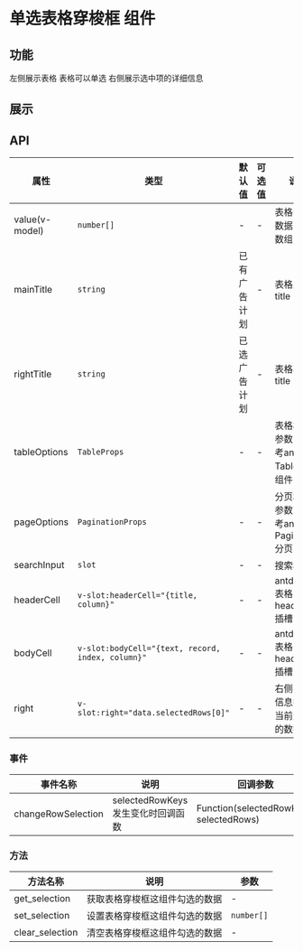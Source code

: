 # 单选表格穿梭框 组件

## 功能
左侧展示表格 表格可以单选 右侧展示选中项的详细信息

## 展示

<script setup>
    import { reactive } from 'vue';
    import { Input as AInput } from 'ant-design-vue';
    import QmTransferList from '@components/qmdsp.qimao.com/qm-transfer-list/index.vue';
    const code = 
    `<template>
        <div class="test-component">
            <qm-transfer-list ref="qmTransferListRefs" v-model="data.selectedRowKeys" :tableOptions="data.tableOptions" :pageOptions="data.pageOption" :mainTitle="data.mainTitle" class="qm-transfer-list-container">
                <template #searchInput>
                    <a-input @change="change_name" v-model:value="data.searchFormData.key_word" placeholder="请输入广告计划名称或ID" />
                </template>
                <template #right="{ target_type_text, budget_type, budget_mode, show_campaign_name }">
                    <div v-if="target_type_text">营销目标：{{ target_type_text }}</div>
                    <div v-if="budget_type">推广预算：{{ budget_type }}</div>
                    <div v-if="budget_type">预算分配：{{ budget_mode }}</div>
                </template>
            </qm-transfer-list>
        </div>
    </template>
    <script setup>
        import { reactive } from 'vue';
        import QmTransferList from '@/components/qm-transfer-list/index.vue';

        const data = reactive({
            searchFormData: {
                key_word: ''
            },
            pageOption: {
                current: 1,
                pageSize: 8,
                total: 0,
                hideOnSinglePage: false
            },
            selectedRows: [],
            selectedRowKeys: [],
            tableOptions: {
                rowKey: 'campaign_id',
                columns: [
                    {
                        "title": "广告计划名称或ID",
                        "key": "campaign_name",
                        "dataIndex": "campaign_name",
                        "width": "80%",
                        "align": "left",
                        "fixed": "",
                        "sorter": false,
                        "customCell": null,
                        "ellipsis": true
                    },
                    {
                        "title": "营销目标",
                        "key": "target_type_text",
                        "dataIndex": "target_type_text",
                        "width": "20%",
                        "align": "left",
                        "fixed": "",
                        "sorter": false,
                        "customCell": null
                    }
                ],
                dataSource: [
                    {
                        "campaign_id": 10000002133,
                        "campaign_name": "1234",
                        "status": 3,
                        "status_text": "删除",
                        "target_type": 1,
                        "target_type_text": "落地页",
                        "imp_num": "",
                        "clk_num": "",
                        "cost": "",
                        "clk_rate": "",
                        "avg_cpc": 0,
                        "cpm": 0,
                        "daily_budget": 0,
                        "budget_type": 1,
                        "active": 3,
                        "budget_mode": 1
                    },
                {
                        "campaign_id": 10000001647,
                        "campaign_name": "Android应用2022_12_30_11:03:16",
                        "status": 4,
                        "status_text": "账户未生效",
                        "target_type": 2,
                        "target_type_text": "安卓应用",
                        "imp_num": "",
                        "clk_num": "",
                        "cost": "",
                        "clk_rate": "",
                        "avg_cpc": 0,
                        "cpm": 0,
                        "daily_budget": 0,
                        "budget_type": 1,
                        "active": 1,
                        "budget_mode": 1
                    },
                    {
                        "campaign_id": 10000002109,
                        "campaign_name": "1",
                        "status": 4,
                        "status_text": "账户未生效",
                        "target_type": 1,
                        "target_type_text": "落地页",
                        "imp_num": "",
                        "clk_num": "",
                        "cost": "",
                        "clk_rate": "",
                        "avg_cpc": 0,
                        "cpm": 0,
                        "daily_budget": 0,
                        "budget_type": 1,
                        "active": 1,
                        "budget_mode": 1
                    },
                    {
                        "campaign_id": 10000002029,
                        "campaign_name": "ccc1",
                        "status": 4,
                        "status_text": "账户未生效",
                        "target_type": 1,
                        "target_type_text": "落地页",
                        "imp_num": "",
                        "clk_num": "",
                        "cost": "",
                        "clk_rate": "",
                        "avg_cpc": 0,
                        "cpm": 0,
                        "daily_budget": 0,
                        "budget_type": 1,
                        "active": 1,
                        "budget_mode": 1
                    },
                    {
                        "campaign_id": 10000001750,
                        "campaign_name": "IOS应用2022_12_30_14:22:31",
                        "status": 4,
                        "status_text": "账户未生效",
                        "target_type": 3,
                        "target_type_text": "iOS应用",
                        "imp_num": "",
                        "clk_num": "",
                        "cost": "",
                        "clk_rate": "",
                        "avg_cpc": 0,
                        "cpm": 0,
                        "daily_budget": 0,
                        "budget_type": 1,
                        "active": 1,
                        "budget_mode": 1
                    }
                ]
            },
            pageOptions: {},
            mainTitle: '已有广告计划'
        });

        function change_name(e) {
            console.log(e);
        }
    <\/script>
    <style lang="scss" scoped>
    .test-component {
        width: 100%;
        :deep(.qm-transfer-list-container) {
            width: 100%;
            table {
                margin: 0;
                tr:nth-child(2n) {
                    background-color: initial;
                }
                th, td {
                    border: initial;
                }
            }
        }
        .test-btn {
            margin-top: 20px;
        }
    }
    <\/style>`;

    const data = reactive({
        searchFormData: {
            key_word: ''
        },
        pageOption: {
            current: 1,
            pageSize: 8,
            total: 0,
            hideOnSinglePage: false
        },
        selectedRows: [],
        selectedRowKeys: [],
        tableOptions: {
            rowKey: 'campaign_id',
            columns: [
                {
                    "title": "广告计划名称或ID",
                    "key": "campaign_name",
                    "dataIndex": "campaign_name",
                    "width": "80%",
                    "align": "left",
                    "fixed": "",
                    "sorter": false,
                    "customCell": null,
                    "ellipsis": true
                },
                {
                    "title": "营销目标",
                    "key": "target_type_text",
                    "dataIndex": "target_type_text",
                    "width": "20%",
                    "align": "left",
                    "fixed": "",
                    "sorter": false,
                    "customCell": null
                }
            ],
            dataSource: [
                {
                    "campaign_id": 10000002133,
                    "campaign_name": "1234",
                    "status": 3,
                    "status_text": "删除",
                    "target_type": 1,
                    "target_type_text": "落地页",
                    "imp_num": "",
                    "clk_num": "",
                    "cost": "",
                    "clk_rate": "",
                    "avg_cpc": 0,
                    "cpm": 0,
                    "daily_budget": 0,
                    "budget_type": 1,
                    "active": 3,
                    "budget_mode": 1
                },
            {
                    "campaign_id": 10000001647,
                    "campaign_name": "Android应用2022_12_30_11:03:16",
                    "status": 4,
                    "status_text": "账户未生效",
                    "target_type": 2,
                    "target_type_text": "安卓应用",
                    "imp_num": "",
                    "clk_num": "",
                    "cost": "",
                    "clk_rate": "",
                    "avg_cpc": 0,
                    "cpm": 0,
                    "daily_budget": 0,
                    "budget_type": 1,
                    "active": 1,
                    "budget_mode": 1
                },
                {
                    "campaign_id": 10000002109,
                    "campaign_name": "1",
                    "status": 4,
                    "status_text": "账户未生效",
                    "target_type": 1,
                    "target_type_text": "落地页",
                    "imp_num": "",
                    "clk_num": "",
                    "cost": "",
                    "clk_rate": "",
                    "avg_cpc": 0,
                    "cpm": 0,
                    "daily_budget": 0,
                    "budget_type": 1,
                    "active": 1,
                    "budget_mode": 1
                },
                {
                    "campaign_id": 10000002029,
                    "campaign_name": "ccc1",
                    "status": 4,
                    "status_text": "账户未生效",
                    "target_type": 1,
                    "target_type_text": "落地页",
                    "imp_num": "",
                    "clk_num": "",
                    "cost": "",
                    "clk_rate": "",
                    "avg_cpc": 0,
                    "cpm": 0,
                    "daily_budget": 0,
                    "budget_type": 1,
                    "active": 1,
                    "budget_mode": 1
                },
                {
                    "campaign_id": 10000001750,
                    "campaign_name": "IOS应用2022_12_30_14:22:31",
                    "status": 4,
                    "status_text": "账户未生效",
                    "target_type": 3,
                    "target_type_text": "iOS应用",
                    "imp_num": "",
                    "clk_num": "",
                    "cost": "",
                    "clk_rate": "",
                    "avg_cpc": 0,
                    "cpm": 0,
                    "daily_budget": 0,
                    "budget_type": 1,
                    "active": 1,
                    "budget_mode": 1
                }
            ]
        },
        pageOptions: {},
        mainTitle: '已有广告计划'
    });

    function change_name(e) {
        console.log(e);
    }
</script>

<style lang="scss" scoped>
.test-component {
    width: 100%;
    :deep(.qm-transfer-list-container) {
        width: 100%;
        table {
            margin: 0;
            tr:nth-child(2n) {
                background-color: initial;
            }
            th, td {
                border: initial;
            }
        }
    }
    .test-btn {
        margin-top: 20px;
    }
}
</style>
<codeView title="基本用法" description="左侧展示表格 表格可以单选 右侧展示选中项的详细信息">
    <div class="test-component">
        <qm-transfer-list ref="qmTransferListRefs" v-model="data.selectedRowKeys" :tableOptions="data.tableOptions" :pageOptions="data.pageOption" :mainTitle="data.mainTitle" class="qm-transfer-list-container">
            <template #searchInput>
                <a-input @change="change_name" v-model:value="data.searchFormData.key_word" placeholder="请输入广告计划名称或ID" />
            </template>
            <template #right="{ target_type_text, budget_type, budget_mode, show_campaign_name }">
                <div v-if="target_type_text">营销目标：{{ target_type_text }}</div>
                <div v-if="budget_type">推广预算：{{ budget_type }}</div>
                <div v-if="budget_type">预算分配：{{ budget_mode }}</div>
            </template>
        </qm-transfer-list>
    </div>
    <template #codeText>
        <highlight-code :code="code"></highlight-code>
    </template>
</codeView>

## API
| 属性   |                 类型                | 默认值 | 可选值 | 说明      |
| ------ | ---------------------------------- | ------ | ---- | ----------- |
| value(v-model) | `number[]` |  -  |  -   | 表格勾选的数据的 key 数组 |
| mainTitle | `string` |  已有广告计划   |  -   | 表格上方的title |
| rightTitle | `string` |  已选广告计划   |  -   | 表格右侧的title |
| tableOptions | `TableProps` |  -   |  -   | 表格相关的参数，可参考antd Table 表格 组件 |
| pageOptions | `PaginationProps` |  -   |  -   | 分页相关的参数，可参考antd Pagination 分页 组件 |
| searchInput | `slot` |  -   |  -   | 搜索框占位 |
| headerCell | `v-slot:headerCell="{title, column}"` |  -   |  -   | antd Table 表格 组件 headerCell插槽 |
| bodyCell | `v-slot:bodyCell="{text, record, index, column}"` |  -   |  -   | antd Table 表格 组件 headerCell插槽 |
| right | `v-slot:right="data.selectedRows[0]"` |  -   |  -   | 右侧 详细信息插槽 当前选中行的数据 |

### 事件
| 事件名称   |                 说明                | 回调参数 |
| ------ | ---------------------------------- | ------ | 
| changeRowSelection | selectedRowKeys发生变化时回调函数  |  Function(selectedRowKeys, selectedRows)  |

### 方法
| 方法名称   |                 说明                | 参数 |
| ------ | ---------------------------------- | ------ | 
| get_selection | 获取表格穿梭框这组件勾选的数据  |  -  |
| set_selection | 设置表格穿梭框这组件勾选的数据  |  `number[]`  |
| clear_selection | 清空表格穿梭框这组件勾选的数据  |  -  |